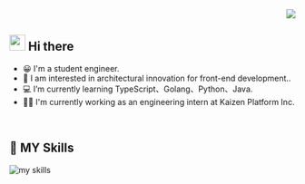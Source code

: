 <!-- 1. GitHub usernameを変更 -->
<div align="right">
  <img src="https://komarev.com/ghpvc/?username=shunmakk" />
</div>


<!-- 2. プロフィールや連絡先を変更 -->
## <img src="https://media.giphy.com/media/hvRJCLFzcasrR4ia7z/giphy.gif" width="28"> Hi there

- 😀 I'm a student engineer.
- 🫠 I am interested in architectural innovation for front-end development..
- 💻 I’m currently learning TypeScript、Golang、Python、Java.
- 🧑‍💻 I'm currently working as an engineering intern at Kaizen Platform Inc.
<br>

## 🌱 MY Skills
<img alt="my skills" src="https://skillicons.dev/icons?theme=dark&perline=7&i=ts,jquery,react,next,express,postgresql,prisma,vue,java,python,rails" />

